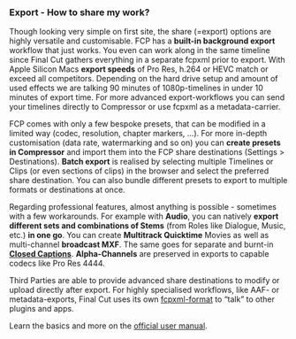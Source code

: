 ### Export - How to share my work?

Though looking very simple on first site, the share (=export) options are highly versatile and customisable. FCP has a **built-in background export** workflow that just works. You even can work along in the same timeline since Final Cut gathers everything in a separate fcpxml prior to export. With Apple Silicon Macs **export speeds** of Pro Res, h.264 or HEVC match or exceed all competitors. Depending on the hard drive setup and amount of used effects we are talking 90 minutes of 1080p-timelines in under 10 minutes of export time. For more advanced export-workflows you can send your timelines directly to Compressor or use fcpxml as a metadata-carrier.
    
FCP comes with only a few bespoke presets, that can be modified in a limited way (codec, resolution, chapter markers, …). For more in-depth customisation (data rate, watermarking and so on) you can **create presets in Compressor** and import them into the FCP share destinations (Settings > Destinations). **Batch export** is realised by selecting multiple Timelines or Clips (or even sections of clips) in the browser and select the preferred share destination. You can also bundle different presets to export to multiple formats or destinations at once.
    
Regarding professional features, almost anything is possible - sometimes with a few workarounds. For example with **Audio**, you can natively **export different sets and combinations of Stems** (from Roles like Dialogue, Music, etc.) **in one go**. You can create **Multitrack Quicktime** Movies as well as multi-channel **broadcast MXF**. The same goes for separate and burnt-in [**Closed Captions**](https://fcp.cafe/faq/#captions--subtitles). **Alpha-Channels** are preserved in exports to capable codecs like Pro Res 4444.
    
Third Parties are able to provide advanced share destinations to modify or upload directly after export. For highly specialised workflows, like AAF- or metadata-exports, Final Cut uses its own [fcpxml-format](https://fcp.cafe/faq/#fcpxml---overview) to “talk” to other plugins and apps.

Learn the basics and more on the [official user manual](https://support.apple.com/en-au/guide/final-cut-pro/ver13664388c/mac).

